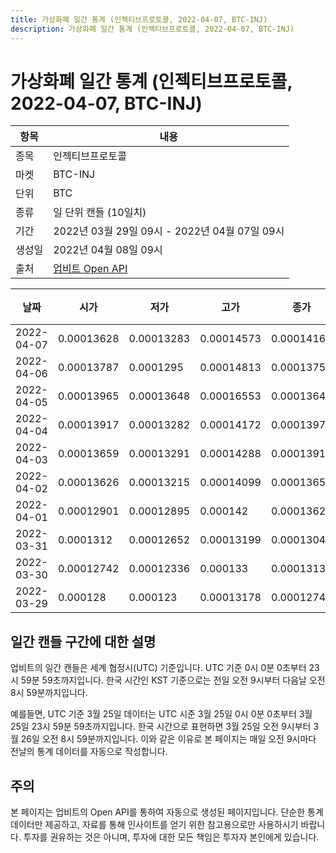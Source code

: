 ```yaml
---
title: 가상화폐 일간 통계 (인젝티브프로토콜, 2022-04-07, BTC-INJ)
description: 가상화폐 일간 통계 (인젝티브프로토콜, 2022-04-07, BTC-INJ)
---
```



가상화폐 일간 통계 (인젝티브프로토콜, 2022-04-07, BTC-INJ)
===

|항목|내용|
|--|--|
|종목|인젝티브프로토콜|
|마켓|BTC-INJ|
|단위|BTC|
|종류|일 단위 캔들 (10일치)|
|기간|2022년 03월 29일 09시 - 2022년 04월 07일 09시|
|생성일|2022년 04월 08일 09시|
|출처|[업비트 Open API](https://docs.upbit.com)|


|날짜|시가|저가|고가|종가|비고|
|--|--|--|--|--|--|
|2022-04-07|0.00013628|0.00013283|0.00014573|0.00014165|    |
|2022-04-06|0.00013787|0.0001295|0.00014813|0.00013758|    |
|2022-04-05|0.00013965|0.00013648|0.00016553|0.00013648|    |
|2022-04-04|0.00013917|0.00013282|0.00014172|0.00013976|    |
|2022-04-03|0.00013659|0.00013291|0.00014288|0.00013918|    |
|2022-04-02|0.00013626|0.00013215|0.00014099|0.00013659|    |
|2022-04-01|0.00012901|0.00012895|0.000142|0.00013626|    |
|2022-03-31|0.0001312|0.00012652|0.00013199|0.00013049|    |
|2022-03-30|0.00012742|0.00012336|0.000133|0.00013138|    |
|2022-03-29|0.000128|0.000123|0.00013178|0.00012744|    |


일간 캔들 구간에 대한 설명
---


업비트의 일간 캔들은 세계 협정시(UTC) 기준입니다. 
UTC 기준 0시 0분 0초부터 23시 59분 59초까지입니다. 
한국 시간인 KST 기준으로는 전일 오전 9시부터 다음날 오전 8시 59분까지입니다. 


예를들면, UTC 기준 3월 25일 데이터는 UTC 시준 3월 25일 0시 0분 0초부터 3월 25일 23시 59분 59초까지입니다. 
한국 시간으로 표현하면 3월 25일 오전 9시부터 3월 26일 오전 8시 59분까지입니다. 
이와 같은 이유로 본 페이지는 매일 오전 9시마다 전날의 통계 데이터를 자동으로 작성합니다. 


주의
---


본 페이지는 업비트의 Open API를 통하여 자동으로 생성된 페이지입니다. 
단순한 통계 데이터만 제공하고, 자료를 통해 인사이트를 얻기 위한 참고용으로만 사용하시기 바랍니다. 
투자를 권유하는 것은 아니며, 투자에 대한 모든 책임은 투자자 본인에게 있습니다. 
